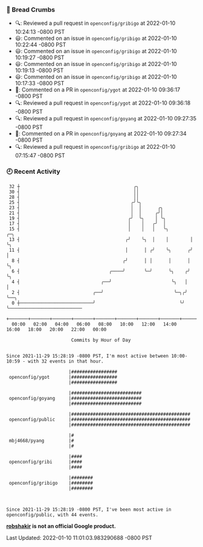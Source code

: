 ### 🍞 Bread Crumbs

 * 🔍: Reviewed a pull request in  `openconfig/gribigo` at 2022-01-10 10:24:13 -0800 PST
 * 😃: Commented on an issue in `openconfig/gribigo` at 2022-01-10 10:22:44 -0800 PST
 * 😃: Commented on an issue in `openconfig/gribigo` at 2022-01-10 10:19:27 -0800 PST
 * 😃: Commented on an issue in `openconfig/gribigo` at 2022-01-10 10:19:13 -0800 PST
 * 😃: Commented on an issue in `openconfig/gribigo` at 2022-01-10 10:17:33 -0800 PST
 * 💬: Commented on a PR in  `openconfig/ygot` at 2022-01-10 09:36:17 -0800 PST
 * 🔍: Reviewed a pull request in  `openconfig/ygot` at 2022-01-10 09:36:18 -0800 PST
 * 🔍: Reviewed a pull request in  `openconfig/goyang` at 2022-01-10 09:27:35 -0800 PST
 * 💬: Commented on a PR in  `openconfig/goyang` at 2022-01-10 09:27:34 -0800 PST
 * 🔍: Reviewed a pull request in  `openconfig/gribigo` at 2022-01-10 07:15:47 -0800 PST

### 🕘 Recent Activity
```
 32 ┼                                          ╭╮
 30 ┤                                          ││
 28 ┤                                          ││
 25 ┤                                         ╭╯╰╮
 23 ┤                                         │  │      ╭╮
 21 ┤                                         │  │     ╭╯│
 19 ┤                                        ╭╯  ╰╮    │ ╰╮
 17 ┤                                        │    │   ╭╯  │
 15 ┤                                        │    │   │   ╰╮        ╭─╮
 13 ┤                                       ╭╯    ╰╮  │    │        │ ╰╮
 11 ┤                                       │      │ ╭╯    ╰╮      ╭╯  │
  8 ┤                                      ╭╯      │ │      │      │   ╰╮
  6 ┤                                 ╭────╯       ╰─╯      ╰╮    ╭╯    ╰╮
  4 ┤                              ╭──╯                      ╰╮   │      │
  2 ┤                           ╭──╯                          ╰─╮╭╯      ╰──╮
  0 ┼───────────────────────────╯                               ╰╯          ╰───────────────────────────
    +───────+───────+───────+───────+───────+───────+───────+───────+───────+───────+───────+───────+────
  00:00   02:00   04:00   06:00   08:00   10:00   12:00   14:00   16:00   18:00   20:00   22:00   00:00   

						Commits by Hour of Day


Since 2021-11-29 15:28:19 -0800 PST, I'm most active between 10:00-10:59 - with 32 events in that hour.

```



```
                       |#################
 openconfig/ygot       |#################
                       |#################

                       |##########################
 openconfig/goyang     |##########################
                       |##########################

                       |############################################
 openconfig/public     |############################################
                       |############################################

                       |#
 mbj4668/pyang         |#
                       |#

                       |####
 openconfig/gribi      |####
                       |####

                       |########
 openconfig/gribigo    |########
                       |########



Since 2021-11-29 15:28:19 -0800 PST, I've been most active in openconfig/public, with 44 events.

```
**[robshakir](mailto:robjs@google.com) is not an official Google product.**  


Last Updated: 2022-01-10 11:01:03.983290688 -0800 PST

